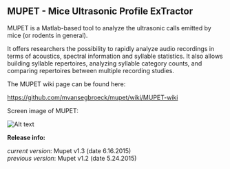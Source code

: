 ## MUPET - Mice Ultrasonic Profile ExTractor

MUPET is a Matlab-based tool to analyze the ultrasonic calls emitted by mice (or rodents in general).  

It offers researchers the possibility to rapidly analyze audio recordings in terms of acoustics, spectral information and syllable statistics. It also allows building syllable repertoires, analyzing syllable category counts, and comparing repertoires between multiple recording studies.  

The MUPET wiki page can be found here:  

https://github.com/mvansegbroeck/mupet/wiki/MUPET-wiki  

Screen image of MUPET:  

![Alt text](https://db.tt/O2M5GzEO "Mupet screen image")

**Release info:**

*current version*: Mupet v1.3 (date 6.16.2015)  
*previous version*: Mupet v1.2 (date 5.24.2015) 
